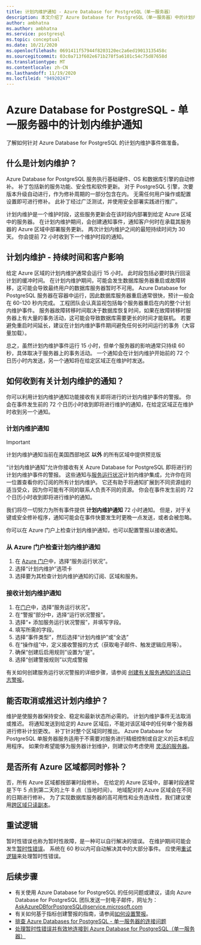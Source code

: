 ```yaml
---
title: 计划内维护通知 - Azure Database for PostgreSQL（单一服务器）
description: 本文介绍了 Azure Database for PostgreSQL（单一服务器）中的计划内维护通知功能。
author: ambhatna
ms.author: ambhatna
ms.service: postgresql
ms.topic: conceptual
ms.date: 10/21/2020
ms.openlocfilehash: 0691411f57944f8203120ec2a6ed19013135458c
ms.sourcegitcommit: 03c0a713f602e671b278f5a6101c54c75d87658d
ms.translationtype: MT
ms.contentlocale: zh-CN
ms.lasthandoff: 11/19/2020
ms.locfileid: "94920247"
---
```

# <a name="planned-maintenance-notification-in-azure-database-for-postgresql---single-server"></a>Azure Database for PostgreSQL - 单一服务器中的计划内维护通知

了解如何针对 Azure Database for PostgreSQL 的计划内维护事件做准备。

## <a name="what-is-a-planned-maintenance"></a>什么是计划内维护？

Azure Database for PostgreSQL 服务执行基础硬件、OS 和数据库引擎的自动修补。 补丁包括新的服务功能、安全性和软件更新。 对于 PostgreSQL 引擎，次要版本升级自动进行，作为修补周期的一部分包含在内。 无需任何用户操作或配置设置即可进行修补。 此补丁经过广泛测试，并使用安全部署实践进行推广。

计划内维护是一个维护时段，这些服务更新会在该时段内部署到给定 Azure 区域中的服务器。 在计划内维护期间，会创建通知事件，通知客户何时在承载其服务器的 Azure 区域中部署服务更新。 两次计划内维护之间的最短持续时间为 30 天。 你会提前 72 小时收到下一个维护时段的通知。

## <a name="planned-maintenance---duration-and-customer-impact"></a>计划内维护 - 持续时间和客户影响

给定 Azure 区域的计划内维护通常会运行 15 小时。 此时段包括必要时执行回滚计划的缓冲时间。 在计划内维护期间，可能会发生数据库服务器重启或故障转移，这可能会导致最终用户的数据库服务器暂时不可用。 Azure Database for PostgreSQL 服务器在容器中运行，因此数据库服务器重启通常很快，预计一般会在 60-120 秒内完成。 工程团队会认真监视包括每个服务器重启在内的整个计划内维护事件。 服务器故障转移时间取决于数据库恢复时间，如果在故障转移时服务器上有大量的事务活动，这可能会导致数据库需要更长的时间才能联机。 若要避免重启时间延长，建议在计划内维护事件期间避免任何长时间运行的事务（大容量加载）。

总之，虽然计划内维护事件运行 15 小时，但单个服务器的影响通常只持续 60 秒，具体取决于服务器上的事务活动。 一个通知会在计划内维护开始前的 72 个日历小时内发送，另一个通知将在给定区域正在维护时发送。

## <a name="how-can-i-get-notified-of-planned-maintenance"></a>如何收到有关计划内维护的通知？

你可以利用计划内维护通知功能接收有关即将进行的计划内维护事件的警报。 你会在事件发生前的 72 个日历小时收到即将进行维护的通知，在给定区域正在维护时收到另一个通知。

### <a name="planned-maintenance-notification"></a>计划内维护通知

> [!IMPORTANT]
> 计划内维护通知当前在美国西部地区 **以外** 的所有区域中提供预览版

“计划内维护通知”允许你接收有关 Azure Database for PostgreSQL 即将进行的计划内维护事件的警报。 这些通知与[服务运行状况](../service-health/overview.md)计划内维护集成，允许你在同一位置查看你的订阅的所有计划内维护。 它还有助于将通知扩展到不同资源组的适当受众，因为你可能有不同的联系人负责不同的资源。 你会在事件发生前的 72 个日历小时收到即将进行维护的通知。

我们将尽一切努力为所有事件提供 **计划内维护通知** 72 小时通知。 但是，对于关键或安全修补程序，通知可能会在事件快要发生时更晚一点发送，或者会被忽略。

你可以在 Azure 门户上检查计划内维护通知，也可以配置警报以接收通知。 

### <a name="check-planned-maintenance-notification-from-azure-portal"></a>从 Azure 门户检查计划内维护通知

1. 在 [Azure 门户](https://portal.azure.com)中，选择“服务运行状况”。
2. 选择“计划内维护”选项卡
3. 选择要为其检查计划内维护通知的订阅、区域和服务。  
   
### <a name="to-receive-planned-maintenance-notification"></a>接收计划内维护通知

1. 在[门户](https://portal.azure.com)中，选择“服务运行状况”。
2. 在“警报”部分中，选择“运行状况警报”。
3. 选择“+ 添加服务运行状况警报”，并填写字段。
4. 填写所需的字段。 
5. 选择“事件类型”，然后选择“计划内维护”或“全选”
6. 在“操作组”中，定义接收警报的方式（获取电子邮件、触发逻辑应用等）。  
7. 确保“创建后启用规则”设置为“是”。
8. 选择“创建警报规则”以完成警报

有关如何创建服务运行状况警报的详细步骤，请参阅 [创建有关服务通知的活动日志警报](../service-health/alerts-activity-log-service-notifications-portal.md)。

## <a name="can-i-cancel-or-postpone-planned-maintenance"></a>能否取消或推迟计划内维护？

维护是使服务器保持安全、稳定和最新状态所必需的。 计划内维护事件无法取消或推迟。 将通知发送到给定的 Azure 区域后，不能对该区域中的任何单个服务器进行修补计划更改。 补丁针对整个区域同时推出。 Azure Database for PostgreSQL 单服务器服务适用于不需要对服务进行精细控制或自定义的云本机应用程序。 如果你希望能够为服务器计划维护，则建议你考虑使用 [灵活的服务器](./flexible-server/overview.md)。

## <a name="are-all-the-azure-regions-patched-at-the-same-time"></a>是否所有 Azure 区域都同时修补？

否，所有 Azure 区域都按部署时段修补。 在给定的 Azure 区域中，部署时段通常是下午 5 点到第二天的上午 8 点（当地时间）。 地域配对的 Azure 区域会在不同的日期进行修补。 为了实现数据库服务器的高可用性和业务连续性，我们建议使用[跨区域只读副本](./concepts-read-replicas.md#cross-region-replication)。

## <a name="retry-logic"></a>重试逻辑

暂时性错误也称为暂时性故障，是一种可以自行解决的错误。 在维护期间可能会发生[暂时性错误](./concepts-connectivity.md#transient-errors)。 系统在 60 秒以内可自动解决其中的大部分事件。 应使用[重试逻辑](./concepts-connectivity.md#handling-transient-errors)来处理暂时性错误。


## <a name="next-steps"></a>后续步骤

- 有关使用 Azure Database for PostgreSQL 的任何问题或建议，请向 Azure Database for PostgreSQL 团队发送一封电子邮件，网址为： AskAzureDBforPostgreSQL@service.microsoft.com
- 有关如何基于指标创建警报的指南，请参阅[如何设置警报](howto-alert-on-metric.md)。
- [排查 Azure Databases for PostgreSQL - 单一服务器的连接问题](howto-troubleshoot-common-connection-issues.md)
- [处理暂时性错误并有效地连接到 Azure Database for PostgreSQL（单一服务器）](concepts-connectivity.md)

